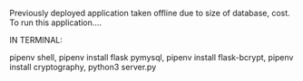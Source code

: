 Previously deployed application taken offline due to size of database, cost.
To run this application....

IN TERMINAL: 

pipenv shell, 
pipenv install flask pymysql, 
pipenv install flask-bcrypt, 
pipenv install cryptography,
python3 server.py 
